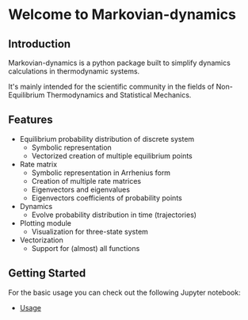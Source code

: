 
# Welcome to Markovian-dynamics

## Introduction

Markovian-dynamics is a python package built to simplify dynamics calculations in thermodynamic systems.

It's mainly intended for the scientific community in the fields of Non-Equilibrium Thermodynamics and Statistical Mechanics.

## Features

- Equilibrium probability distribution of discrete system
  - Symbolic representation
  - Vectorized creation of multiple equilibrium points
- Rate matrix
  - Symbolic representation in Arrhenius form
  - Creation of multiple rate matrices
  - Eigenvectors and eigenvalues
  - Eigenvectors coefficients of probability points
- Dynamics
  - Evolve probability distribution in time (trajectories)
- Plotting module
  - Visualization for three-state system
- Vectorization
  - Support for (almost) all functions

## Getting Started

For the basic usage you can check out the following Jupyter notebook:

- [Usage](/notebooks/usage.ipynb)
